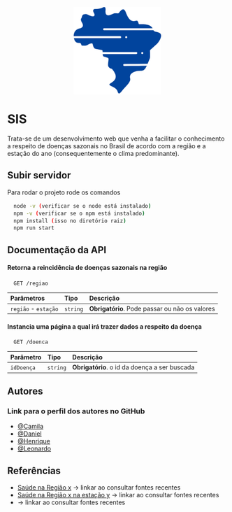 <div style="display: flex; justify-content: center;">
  <img src="img/logo2.png" alt="Logo SIS" width="200" height="200">
</div>

# SIS

Trata-se de um desenvolvimento web que venha a facilitar o conhecimento a respeito de doenças sazonais no Brasil de acordo com a região e a estação do ano (consequentemente o clima predominante).

## Subir servidor

Para rodar o projeto rode os comandos

```bash
  node -v (verificar se o node está instalado)
  npm -v (verificar se o npm está instalado)
  npm install (isso no diretório raiz)
  npm run start
```

## Documentação da API

#### Retorna a reincidência de doenças sazonais na região

```http
  GET /regiao
```

| Parâmetros   | Tipo       | Descrição                           |
| :---------- | :--------- | :---------------------------------- |
| `região` - `estação` | `string` | **Obrigatório**. Pode passar ou não os valores

#### Instancia uma página a qual irá trazer dados a respeito da doença

```http
  GET /doenca
```

| Parâmetro   | Tipo       | Descrição                                   |
| :---------- | :--------- | :------------------------------------------ |
| `idDoença`      | `string` | **Obrigatório**. o id da doença a ser buscada |

## Autores
### Link para o perfil dos autores no GitHub
- [@Camila](https://github.com/CamilaASantos) 
- [@Daniel](https://github.com/ddomontenegro)
- [@Henrique](https://github.com/henriquefsa98)
- [@Leonardo](https://github.com/leonardo-Pires-de-Oliveira)


## Referências

 - [Saúde na Região x]() -> linkar ao consultar fontes recentes
 - [Saúde na Região x na estação y]() -> linkar ao consultar fontes recentes
 - []() -> linkar ao consultar fontes recentes
